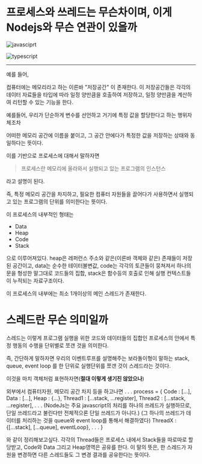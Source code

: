 # **프로세스와 쓰레드는 무슨차이며, 이게 Nodejs와 무슨 연관이 있을까**

![javasciprt](https://img.shields.io/badge/javascript-up%20to%20date-yellow)

![typescript](https://img.shields.io/badge/typescript-up%20to%20date-blue)

---

예를 들어,

컴퓨터에는 메모리라고 하는 이른바 "저장공간" 이 존재한다.
이 저장공간들은 각각의 데이터 자료들을 타입에 따라 일정 양만큼을 호출하여 저장하고, 일정 양만큼을 계산하여 리턴할 수 있는 기능을 한다.

예를들어, 우리가 단순하게 변수를 선언하고 거기에 특정 값을 할당한다고 하는 행위자체조차

어떠한 메모리 공간에 이름을 붙이고, 그 공간 안에다가 특정한 값을 저장하는 상태와 동일하다는 뜻이다.

이를 기반으로 프로세스에 대해서 말하자면

> 프로세스란 메모리에 올라와서 실행되고 있는 프로그램의 인스턴스

라고 설명이 된다.

즉, 특정 메모리 공간을 차지하고, 필요한 컴퓨터 자원들을 끌어다가 사용하면서 실행되고 있는 프로그램의 단위를 의미한다는 뜻이다.

이 프로세스의 내부적인 형태는

- Data
- Heap
- Code
- Stack

으로 이루어져있다. heap은 레퍼런스 주소와 같은(이른바 객체와 같은) 존재들이 저장된 공간이고, data는 순수한 테이터불변값, code는 각각의 토큰들이 뭉쳐져서 하나의 문을 형성한 말그대로 코드들의 집합, stack은 함수등의 호출로 인해 실행 컨텍스트들이 누적되는 자료구조이다.

이 프로세스의 내부에는 최소 1개이상의 메인 스레드가 존재한다.

# 스레드란 무슨 의미일까

스레드는 이렇게 프로그램 실행을 위한 코드와 데이터들의 집합인 프로세스의 안에서 특정 행동의 수행을 단위별로 쪼갠 것을 의미한다.

즉, 간단하게 말하자면 우리의 이벤트루프를 설명해주는 보라돌이형이 말하는 stack, queue, event loop 를 한 단위로 실행단위를 쪼갠 것이 스레드라는 것이다.

이것을 마치 객체처럼 표현하자면(**절대 이렇게 생기진 않았으나**)

외부에서 컴퓨터자원, 메모리 공간 차지 등을 하고나면
.
.
.
process = {
Code : [...],
Data : [...],
Heap : {...},
Thread1 : [...stack, ...register],
Thread2 : [...stack, ...register],
.
.
.
(NodeJs는 주요 javascript의 처리를 하나의 쓰레드가 실행하므로, 단일 쓰레드라고 불린다만 전체적으론 단일 쓰레드가 아니다.)
(그 하나의 쓰레드가 데이터를 처리하는 것을 queue와 event loop를 통해서 해결하였다)
ThreadX : {[...stack], [...queue], eventLoop},
.
.
.
}

와 같이 정리해보고싶다. 각각의 Thread들은 프로세스 내에서 Stack들을 따로따로 할당받고, Code와 Data 그리고 Heap영역은 공유를 한다. 이 말의 뜻은, 한 스레드가 자원을 변경하면 다른 스레드들도 그 변경 결과를 공유한다는 뜻이다.
